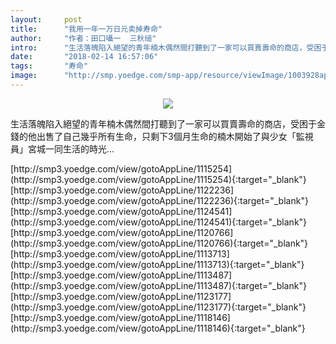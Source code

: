 ```yaml
---
layout:     post
title:      "我用一年一万日元卖掉寿命"
author:     "作者：田口囁一  三秋缒"
intro:      "生活落魄陷入絕望的青年楠木偶然間打聽到了一家可以買賣壽命的商店，受困于金錢的他出售了自己幾乎所有生命，只剩下3個月生命的楠木開始了與少女「監視員」宮城一同生活的時光…"
date:       "2018-02-14 16:57:06"
tags:       "寿命"
image:      "http://smp.yoedge.com/smp-app/resource/viewImage/1003928appline.png"
---
```

<div style="text-align: center">
<p><img src="http://smp.yoedge.com/smp-app/resource/viewImage/1003928appline.png"/></p>
</div>
<p class="post-meta">
<span>生活落魄陷入絕望的青年楠木偶然間打聽到了一家可以買賣壽命的商店，受困于金錢的他出售了自己幾乎所有生命，只剩下3個月生命的楠木開始了與少女「監視員」宮城一同生活的時光…</span>
</p>
[http://smp3.yoedge.com/view/gotoAppLine/1115254](http://smp3.yoedge.com/view/gotoAppLine/1115254){:target="_blank"}
[http://smp3.yoedge.com/view/gotoAppLine/1122236](http://smp3.yoedge.com/view/gotoAppLine/1122236){:target="_blank"}
[http://smp3.yoedge.com/view/gotoAppLine/1124541](http://smp3.yoedge.com/view/gotoAppLine/1124541){:target="_blank"}
[http://smp3.yoedge.com/view/gotoAppLine/1120766](http://smp3.yoedge.com/view/gotoAppLine/1120766){:target="_blank"}
[http://smp3.yoedge.com/view/gotoAppLine/1113713](http://smp3.yoedge.com/view/gotoAppLine/1113713){:target="_blank"}
[http://smp3.yoedge.com/view/gotoAppLine/1113487](http://smp3.yoedge.com/view/gotoAppLine/1113487){:target="_blank"}
[http://smp3.yoedge.com/view/gotoAppLine/1123177](http://smp3.yoedge.com/view/gotoAppLine/1123177){:target="_blank"}
[http://smp3.yoedge.com/view/gotoAppLine/1118146](http://smp3.yoedge.com/view/gotoAppLine/1118146){:target="_blank"}


